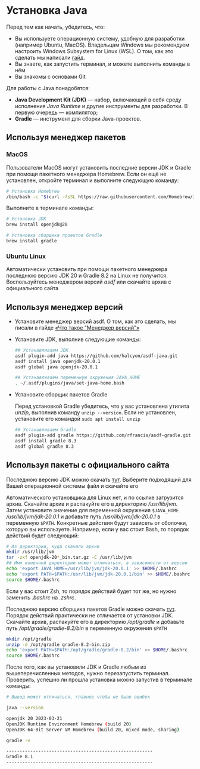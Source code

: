 # Установка Java

Перед тем как начать, убедитесь, что:

* Вы используете операционную систему, удобную для разработки (например Ubuntu, MacOS). Владельцам Windows мы рекомендуем настроить Windows Subsystem for Linux (WSL). О том, как это сделать мы написали [гайд](https://guides.hexlet.io/ru/ubuntu-linux-in-windows/).
* Вы знаете, как запустить терминал, и можете выполнить команды в нём
* Вы знакомы с основами Git

Для работы с Java понадобятся:

* **Java Development Kit (JDK)** — набор, включающий в себя среду исполнения *Java Runtime* и другие инструменты для разработки. В первую очередь — компилятор;
* **Gradle** — инструмент для сборки Java-проектов.

## Используя менеджер пакетов

### MacOS

Пользователи MacOS могут установить последние версии JDK и Gradle при помощи пакетного менеджера Homebrew. Если он ещё не установлен, откройте терминал и выполните следующую команду:

```bash
# Установка Homebrew
/bin/bash -c "$(curl -fsSL https://raw.githubusercontent.com/Homebrew/install/HEAD/install.sh)"
```

Выполните в терминале команды:

```bash
# Установка JDK
brew install openjdk@20

# Установка сборщика проектов Gradle
brew install gradle
```

### Ubuntu Linux

Автоматически установить при помощи пакетного менеджера последнюю версию JDK 20 и Gradle 8.2 на Linux не получится. Воспользуйтесь менеджером версий *asdf* или скачайте архив с официального сайта

## Используя менеджер версий

* Установите менеджер версий asdf. О том, как это сделать, мы писали в гайде [«Что такое "Менеджер версий"»](https://guides.hexlet.io/ru/version-managers/)
* Установите JDK, выполнив следующие команды:

    ```bash
    ## Устанавливаем JDK
    asdf plugin-add java https://github.com/halcyon/asdf-java.git
    asdf install java openjdk-20.0.1
    asdf global java openjdk-20.0.1

    ## Устанавливаем переменную окружения JAVA_HOME
    . ~/.asdf/plugins/java/set-java-home.bash
    ```

* Установите сборщик пакетов Gradle

    Перед установкой Gradle убедитесь, что у вас установлена утилита *unzip*, выполнив команду `unzip --version`. Если не установлен, установите его командой `sudo apt install unzip`

    ```bash
    ## Устанавливаем Gradle
    asdf plugin-add gradle https://github.com/rfrancis/asdf-gradle.git
    asdf install gradle 8.3
    asdf global gradle 8.3
    ```

## Используя пакеты с официального сайта

Последнюю версию JDK можно скачать [тут](https://adoptium.net/temurin/releases/?version=20). Выберите подходящий для Вашей операционной системы файл и скачайте его

Автоматического установщика для Linux нет, и по ссылке загрузится архив. Скачайте архив и распакуйте его в директорию */usr/lib/jvm*. Затем установите значение для переменной окружения `$JAVA_HOME` */usr/lib/jvm/jdk-20.0.1* и добавьте путь */usr/lib/jvm/jdk-20.0.1* в переменную `$PATH`. Конкретные действия будут зависеть от оболочки, которую вы используете. Например, если у вас стоит Bash, то порядок действий будет следующий:

```bash
# Из директории, куда скачали архив
mkdir /usr/lib/jvm
tar -zxf openjdk-20*_bin.tar.gz -С /usr/lib/jvm
## Имя конечной директории может отличаться, в зависимости от версии
echo 'export JAVA_HOME=/usr/lib/jvm/jdk-20.0.1' >> $HOME/.bashrc
echo 'export PATH=$PATH:/usr/lib/jvm/jdk-20.0.1/bin' >> $HOME/.bashrc
source $HOME/.bashrc
```

Если у вас стоит Zsh, то порядок действий будет тот же, но нужно заменить *.bashrc* на *.zshrc*.

Последнюю версию сборщика пакетов Gradle можно скачать [тут](https://gradle.org/releases/). Порядок действий практически не отличается от установки JDK. Скачайте архив, распакуйте его в директорию */opt/gradle* и добавьте путь */opt/gradle/gradle-8.2/bin* в переменную окружения `$PATH`

```bash
mkdir /opt/gradle
unzip -d /opt/gradle gradle-8.2-bin.zip
echo 'export PATH=$PATH:/opt/gradle/gradle-8.2/bin' >> $HOME/.bashrc
source $HOME/.bashrc
```

После того, как вы установили JDK и Gradle любым из вышеперечисленных методов, нужно перезапустить терминал. Проверить, успешно ли прошла установка можно запустив в терминале команды:

```bash
# Вывод может отличаться, главное чтобы не было ошибок

java --version

openjdk 20 2023-03-21
OpenJDK Runtime Environment Homebrew (build 20)
OpenJDK 64-Bit Server VM Homebrew (build 20, mixed mode, sharing)

gradle -v

-------------------------------------------------------
Gradle 8.1
-------------------------------------------------------
```

